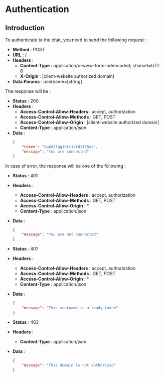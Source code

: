 Authentication
=============
Introduction
------------

To authenticate to the chat, you need to send the following request :

- **Method** : POST
- **URL** : /
- **Headers** :
    * **Content-Type** : application/x-www-form-urlencoded; charset=UTf-8
    * **X-Origin** : [client-website authorized domain]
- **Data Params** : username=[string]

The response will be :

- **Status** : 200
- **Headers** :
    * **Access-Control-Allow-Headers** : accept, authorization
    * **Access-Control-Allow-Methods** : GET, POST
    * **Access-Control-Allow-Origin** : [client-website authorized domain]
    * **Content-Type** : application/json
- **Data** :
	```json
    {
    	"token": "sq6d23qg1htr1sfd1f25ez",
        "message": "You are connected"
    }
    ```
In case of error, the response will be one of the following :

- **Status** : 401
- **Headers** :
    * **Access-Control-Allow-Headers** : accept, authorization
    * **Access-Control-Allow-Methods** : GET, POST
    * **Access-Control-Allow-Origin** : \*
    * **Content-Type** : application/json
- **Data** :
    ```json
    {
        "message": "You are not connected"
    }
    ```


- **Status** : 401
- **Headers** :
    * **Access-Control-Allow-Headers** : accept, authorization
    * **Access-Control-Allow-Methods** : GET, POST
    * **Access-Control-Allow-Origin** : \*
    * **Content-Type** : application/json
- **Data** :
    ```json
    {
        "message": "This username is already taken"
    }
    ```


- **Status** : 403
- **Headers** :
    * **Content-Type** : application/json
- **Data** :
    ```json
    {
        "message": "This domain is not authorized"
    }
    ```
